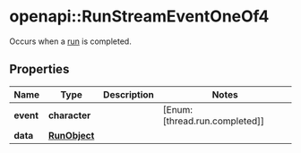 # openapi::RunStreamEventOneOf4

Occurs when a [run](/docs/api-reference/runs/object) is completed.

## Properties
Name | Type | Description | Notes
------------ | ------------- | ------------- | -------------
**event** | **character** |  | [Enum: [thread.run.completed]] 
**data** | [**RunObject**](RunObject.md) |  | 


